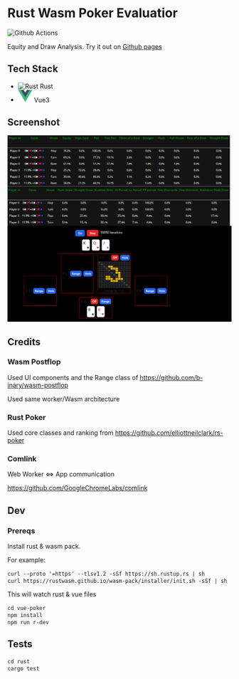 # Rust Wasm Poker Evaluatior 

![Github Actions](https://github.com/eric7237cire/poker_eval/actions/workflows/build.yml/badge.svg)

Equity and Draw Analysis.  Try it out on [Github pages](https://eric7237cire.github.io/)

## Tech Stack

* ![Rust](http://rust-lang.org/logos/rust-logo-32x32.png) Rust
* <img src="dev/v-logo.svg"  width=32/> Vue3

## Screenshot

![Screenshot](dev/screenshot.png)

## Credits

### Wasm Postflop

Used UI components and the Range class of https://github.com/b-inary/wasm-postflop

Used same worker/Wasm architecture

### Rust Poker 

Used core classes and ranking from https://github.com/elliottneilclark/rs-poker

### Comlink

Web Worker <=> App communication 

https://github.com/GoogleChromeLabs/comlink

## Dev

### Prereqs

Install rust & wasm pack.

For example:

``` 
curl --proto '=https' --tlsv1.2 -sSf https://sh.rustup.rs | sh
curl https://rustwasm.github.io/wasm-pack/installer/init.sh -sSf | sh
```

This will watch rust & vue files
```
cd vue-poker
npm install
npm run r-dev
```

## Tests

```
cd rust
cargo test
```